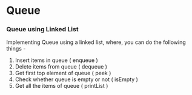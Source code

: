 # Queue

### Queue using Linked List

Implementing Queue using a linked list, where, you can do the following things -

1. Insert items in queue ( enqueue )
2. Delete items from queue ( dequeue )
3. Get first top element of queue ( peek )
4. Check whether queue is empty or not ( isEmpty )
5. Get all the items of queue ( printList )
